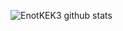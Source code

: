 ![EnotKEK3 github stats](https://github-readme-stats.vercel.app/api?username=enotkek&show_icons=true&theme=tokyonight)

